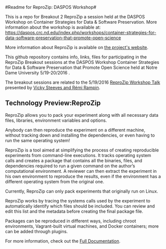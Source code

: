#Readme for ReproZip: DASPOS Workshop#

This is a repo for Breakout 2 ReproZip a session held at the DASPOS Workshop on Container Strategies for Data & Software Preservation.  More information about the workshop is available at: https://daspos.crc.nd.edu/index.php/workshops/container-strategies-for-data-software-preservation-that-promote-open-science


More information about ReproZip is available on [the project's website](https://vida-nyu.github.io/reprozip/).

This github repository contains info, links, files for participating in the ReproZip Breakout sessions at the DASPOS Workshop Container Strategies for Data & Software Preservation that Promote Open Science held at Notre Dame University 5/19-20/2016 .

The breakout sessions are related to the 5/19/2016  [ReproZip Workshop Talk](https://daspos.crc.nd.edu/index.php/14-daspos/workshops/55-workshop-7speak#vste)  presented by [Vicky Steeves and Rémi Rampin](https://daspos.crc.nd.edu/index.php/14-daspos/workshops/55-workshop-7speak#vste).

## Technology Preview:ReproZip

ReproZip allows you to pack your experiment along with all necessary data files, libraries, environment variables and options.

Anybody can then reproduce the experiment on a different machine, without tracking down and installing the dependencies, or even having to run the same operating system!

ReproZip is a tool aimed at simplifying the process of creating reproducible experiments from command-line executions. It tracks operating system calls and creates a package that contains all the binaries, files, and dependencies required to run a given command on the author’s computational environment. A reviewer can then extract the experiment in his own environment to reproduce the results, even if the environment has a different operating system from the original one.

Currently, ReproZip can only pack experiments that originally run on Linux.

ReproZip works by tracing the systems calls used by the experiment to automatically identify which files should be included. You can review and edit this list and the metadata before creating the final package file.

Packages can be reproduced in different ways, including chroot environments, Vagrant-built virtual machines, and Docker containers; more can be added through plugins.

For more information, check out the [Full Documentation](https://reprozip.readthedocs.io/).
